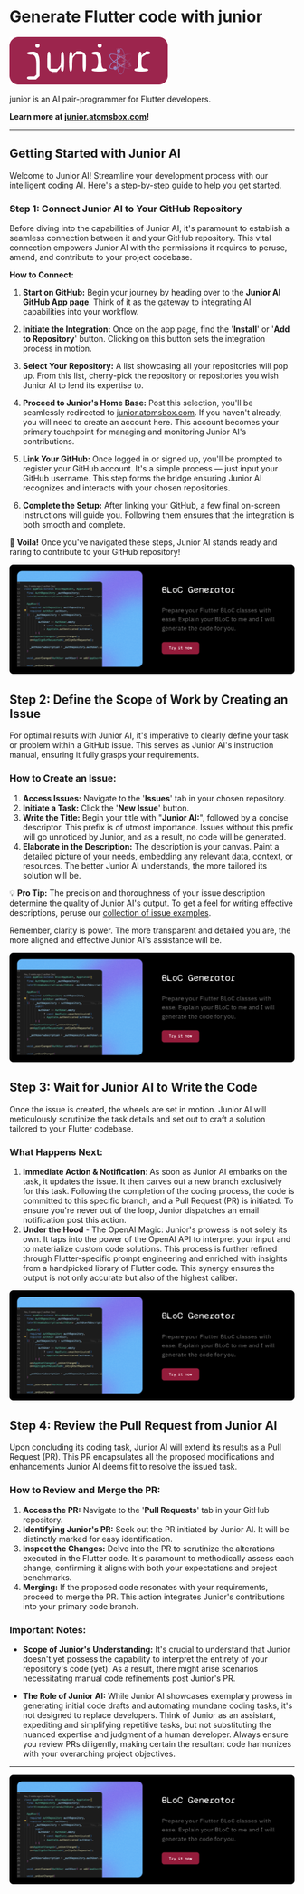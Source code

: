 # Generate Flutter code with junior

<p align="left">
  <a href="https://junior.atomsbox.com">
    <img src="images/junior-logo-with-bg-2.png" alt="junior by atomsbox"/>
  </a>
</p>

junior is an AI pair-programmer for Flutter developers. 

**Learn more at [junior.atomsbox.com](https://junior.atomsbox.com)!**

---


## Getting Started with Junior AI
Welcome to Junior AI! Streamline your development process with our intelligent coding AI. Here's a step-by-step guide to help you get started.


### Step 1: Connect Junior AI to Your GitHub Repository
Before diving into the capabilities of Junior AI, it's paramount to establish a seamless connection between it and your GitHub repository. This vital connection empowers Junior AI with the permissions it requires to peruse, amend, and contribute to your project codebase.

**How to Connect:**
1. **Start on GitHub:** Begin your journey by heading over to the **Junior AI GitHub App page**. Think of it as the gateway to integrating AI capabilities into your workflow.
   
2. **Initiate the Integration:** Once on the app page, find the '**Install**' or '**Add to Repository**' button. Clicking on this button sets the integration process in motion.

3. **Select Your Repository:** A list showcasing all your repositories will pop up. From this list, cherry-pick the repository or repositories you wish Junior AI to lend its expertise to.

4. **Proceed to Junior's Home Base:** Post this selection, you'll be seamlessly redirected to [junior.atomsbox.com](https://junior.atomsbox.com). If you haven't already, you will need to create an account here. This account becomes your primary touchpoint for managing and monitoring Junior AI's contributions.

5. **Link Your GitHub:** Once logged in or signed up, you'll be prompted to register your GitHub account. It's a simple process — just input your GitHub username. This step forms the bridge ensuring Junior AI recognizes and interacts with your chosen repositories.

6. **Complete the Setup:** After linking your GitHub, a few final on-screen instructions will guide you. Following them ensures that the integration is both smooth and complete.

🎉 **Voila!** Once you've navigated these steps, Junior AI stands ready and raring to contribute to your GitHub repository!




![step-1-onboarding](images/bloc-generator.png)



## Step 2: Define the Scope of Work by Creating an Issue

For optimal results with Junior AI, it's imperative to clearly define your task or problem within a GitHub issue. This serves as Junior AI's instruction manual, ensuring it fully grasps your requirements.

### How to Create an Issue:
1. **Access Issues:** Navigate to the '**Issues**' tab in your chosen repository.
2. **Initiate a Task:** Click the '**New Issue**' button.
3. **Write the Title:** Begin your title with "**Junior AI:**", followed by a concise descriptor. This prefix is of utmost importance. Issues without this prefix will go unnoticed by Junior, and as a result, no code will be generated.
4. **Elaborate in the Description:** The description is your canvas. Paint a detailed picture of your needs, embedding any relevant data, context, or resources. The better Junior AI understands, the more tailored its solution will be.

💡 **Pro Tip:** The precision and thoroughness of your issue description determine the quality of Junior AI's output. To get a feel for writing effective descriptions, peruse our [collection of issue examples](#).

Remember, clarity is power. The more transparent and detailed you are, the more aligned and effective Junior AI's assistance will be.



![step-2-onboarding](images/bloc-generator.png)


## Step 3: Wait for Junior AI to Write the Code
Once the issue is created, the wheels are set in motion. Junior AI will meticulously scrutinize the task details and set out to craft a solution tailored to your Flutter codebase.

### What Happens Next:
1. **Immediate Action & Notification**: As soon as Junior AI embarks on the task, it updates the issue. It then carves out a new branch exclusively for this task. Following the completion of the coding process, the code is committed to this specific branch, and a Pull Request (PR) is initiated. To ensure you're never out of the loop, Junior dispatches an email notification post this action.
2. **Under the Hood** - The OpenAI Magic: Junior's prowess is not solely its own. It taps into the power of the OpenAI API to interpret your input and to materialize custom code solutions. This process is further refined through Flutter-specific prompt engineering and enriched with insights from a handpicked library of Flutter code. This synergy ensures the output is not only accurate but also of the highest caliber.



![step-3-onboarding](images/bloc-generator.png)


## Step 4: Review the Pull Request from Junior AI
Upon concluding its coding task, Junior AI will extend its results as a Pull Request (PR). This PR encapsulates all the proposed modifications and enhancements Junior AI deems fit to resolve the issued task.

### How to Review and Merge the PR:
1. **Access the PR:** Navigate to the '**Pull Requests**' tab in your GitHub repository. 
2. **Identifying Junior's PR:** Seek out the PR initiated by Junior AI. It will be distinctly marked for easy identification.
3. **Inspect the Changes:** Delve into the PR to scrutinize the alterations executed in the Flutter code. It's paramount to methodically assess each change, confirming it aligns with both your expectations and project benchmarks.
4. **Merging:** If the proposed code resonates with your requirements, proceed to merge the PR. This action integrates Junior's contributions into your primary code branch.

### Important Notes:

- **Scope of Junior's Understanding:** It's crucial to understand that Junior doesn't yet possess the capability to interpret the entirety of your repository's code (yet). As a result, there might arise scenarios necessitating manual code refinements post Junior's PR.
  
- **The Role of Junior AI:** While Junior AI showcases exemplary prowess in generating initial code drafts and automating mundane coding tasks, it's not designed to replace developers. Think of Junior as an assistant, expediting and simplifying repetitive tasks, but not substituting the nuanced expertise and judgment of a human developer. Always ensure you review PRs diligently, making certain the resultant code harmonizes with your overarching project objectives.

---


![step-4-onboarding](images/bloc-generator.png)

